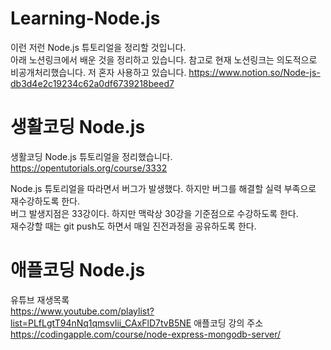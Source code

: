 # Learning-Node.js
이런 저런 Node.js 튜토리얼을 정리할 것입니다.  
아래 노션링크에서 배운 것을 정리하고 있습니다. 참고로 현재 노션링크는 의도적으로 비공개처리했습니다. 저 혼자 사용하고 있습니다. 
https://www.notion.so/Node-js-db3d4e2c19234c62a0df6739218beed7

# 생활코딩 Node.js
생활코딩 Node.js 튜토리얼을 정리했습니다.  
https://opentutorials.org/course/3332  

Node.js 튜토리얼을 따라면서 버그가 발생했다. 하지만 버그를 해결할 실력 부족으로 재수강하도록 한다.  
버그 발생지점은 33강이다. 하지만 맥락상 30강을 기준점으로 수강하도록 한다.  
재수강할 때는 git push도 하면서 매일 진전과정을 공유하도록 한다.  

# 애플코딩 Node.js  

유튜브 재생목록  
https://www.youtube.com/playlist?list=PLfLgtT94nNq1qmsvIii_CAxFlD7tvB5NE
애플코딩 강의 주소  
https://codingapple.com/course/node-express-mongodb-server/
